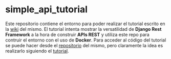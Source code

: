 # simple_api_tutorial
Este repositorio contiene el entorno para poder realizar el tutorial escrito en la [wiki](https://github.com/andresramirezmiori/simple_api_tutorial/wiki#una-api-sencilla-con-django-y-docker) del mismo. 
El tutorial intenta mostrar la versatilidad de **Django Rest Framework** a la hora de construir **APIs REST** y utiliza este repo para contruir el entorno con el uso de **Docker**. Para acceder al código del tutorial se puede hacer desde el [repositorio](https://github.com/andresramirezmiori/simple_api_tutorial_code) del mismo, pero claramente la idea es realizarlo siguiendo el [tutorial](https://github.com/andresramirezmiori/simple_api_tutorial/wiki#una-api-sencilla-con-django-y-docker).
